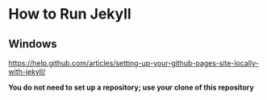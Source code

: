 # How to Run Jekyll
## Windows

https://help.github.com/articles/setting-up-your-github-pages-site-locally-with-jekyll/

**You do not need to set up a repository; use your clone of this repository**
